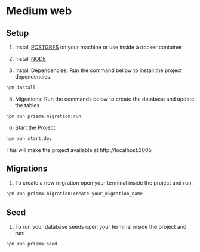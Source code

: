 # Medium web

## Setup

1. Install [POSTGRES](https://www.postgresql.org/) on your machine or use inside a docker container

2. Install [NODE](https://nodejs.org/pt)

3. Install Dependencies: Run the command bellow to install the project dependencies.

```bash
npm install
```

5. Migrations: Run the commands below to create the database and update the tables

```bash
npm run prisma:migration:run
```

6. Start the Project:

```bash
npm run start:dev
```

This will make the project available at http://localhost:3005

## Migrations

1. To create a new migration open your terminal inside the project and run:

```bash
npm run prisma:migration:create your_migration_name
```

## Seed

1. To run your database seeds open your terminal inside the project and run:

```bash
npm run prisma:seed
```
